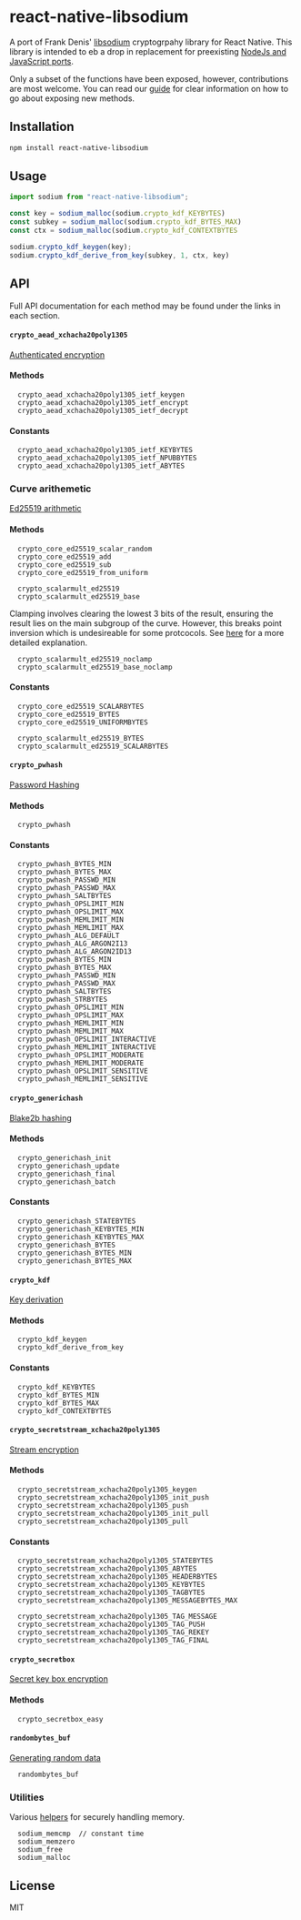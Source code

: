 # react-native-libsodium

A port of Frank Denis' [libsodium](https://libsodium.gitbook.io/doc/) cryptogrpahy library for React Native. This library is intended to eb a drop in replacement for preexisting [NodeJs and JavaScript ports](https://sodium-friends.github.io/docs/docs/getstarted). 

Only a subset of the functions have been exposed, however, contributions are most welcome. You can read our [guide](./CONTRIBUTING.md) for clear information on how to go about exposing new methods.

## Installation

```sh
npm install react-native-libsodium
```

## Usage

```js
import sodium from "react-native-libsodium";

const key = sodium_malloc(sodium.crypto_kdf_KEYBYTES)
const subkey = sodium_malloc(sodium.crypto_kdf_BYTES_MAX)
const ctx = sodium_malloc(sodium.crypto_kdf_CONTEXTBYTES

sodium.crypto_kdf_keygen(key);
sodium.crypto_kdf_derive_from_key(subkey, 1, ctx, key)
```

## API

Full API documentation for each method may be found under the links in each section.

#### `crypto_aead_xchacha20poly1305`

[Authenticated encryption](https://sodium-friends.github.io/docs/docs/aead)

#### Methods
```
  crypto_aead_xchacha20poly1305_ietf_keygen
  crypto_aead_xchacha20poly1305_ietf_encrypt
  crypto_aead_xchacha20poly1305_ietf_decrypt
```

#### Constants
```
  crypto_aead_xchacha20poly1305_ietf_KEYBYTES
  crypto_aead_xchacha20poly1305_ietf_NPUBBYTES
  crypto_aead_xchacha20poly1305_ietf_ABYTES
```

### Curve arithemetic

[Ed25519 arithmetic](https://sodium-friends.github.io/docs/docs/finitefieldarithmetic)

#### Methods
```
  crypto_core_ed25519_scalar_random
  crypto_core_ed25519_add
  crypto_core_ed25519_sub
  crypto_core_ed25519_from_uniform

  crypto_scalarmult_ed25519
  crypto_scalarmult_ed25519_base
```

Clamping involves clearing the lowest 3 bits of the result, ensuring the result lies on the main subgroup of the curve. However, this breaks point inversion which is undesireable for some protcocols. See [here](https://www.jcraige.com/an-explainer-on-ed25519-clamping) for a more detailed explanation.

```
  crypto_scalarmult_ed25519_noclamp
  crypto_scalarmult_ed25519_base_noclamp
```

#### Constants
```
  crypto_core_ed25519_SCALARBYTES
  crypto_core_ed25519_BYTES
  crypto_core_ed25519_UNIFORMBYTES

  crypto_scalarmult_ed25519_BYTES
  crypto_scalarmult_ed25519_SCALARBYTES
```

#### `crypto_pwhash`

[Password Hashing](https://sodium-friends.github.io/docs/docs/passwordhashing)

#### Methods
```
  crypto_pwhash
```

#### Constants
```
  crypto_pwhash_BYTES_MIN
  crypto_pwhash_BYTES_MAX
  crypto_pwhash_PASSWD_MIN
  crypto_pwhash_PASSWD_MAX
  crypto_pwhash_SALTBYTES
  crypto_pwhash_OPSLIMIT_MIN
  crypto_pwhash_OPSLIMIT_MAX
  crypto_pwhash_MEMLIMIT_MIN
  crypto_pwhash_MEMLIMIT_MAX
  crypto_pwhash_ALG_DEFAULT
  crypto_pwhash_ALG_ARGON2I13
  crypto_pwhash_ALG_ARGON2ID13
  crypto_pwhash_BYTES_MIN
  crypto_pwhash_BYTES_MAX
  crypto_pwhash_PASSWD_MIN
  crypto_pwhash_PASSWD_MAX
  crypto_pwhash_SALTBYTES
  crypto_pwhash_STRBYTES
  crypto_pwhash_OPSLIMIT_MIN
  crypto_pwhash_OPSLIMIT_MAX
  crypto_pwhash_MEMLIMIT_MIN
  crypto_pwhash_MEMLIMIT_MAX
  crypto_pwhash_OPSLIMIT_INTERACTIVE
  crypto_pwhash_MEMLIMIT_INTERACTIVE
  crypto_pwhash_OPSLIMIT_MODERATE
  crypto_pwhash_MEMLIMIT_MODERATE
  crypto_pwhash_OPSLIMIT_SENSITIVE
  crypto_pwhash_MEMLIMIT_SENSITIVE
```

#### `crypto_generichash`

[Blake2b hashing](https://sodium-friends.github.io/docs/docs/generichashing)

#### Methods
```
  crypto_generichash_init
  crypto_generichash_update
  crypto_generichash_final
  crypto_generichash_batch
```

#### Constants
```
  crypto_generichash_STATEBYTES
  crypto_generichash_KEYBYTES_MIN
  crypto_generichash_KEYBYTES_MAX
  crypto_generichash_BYTES
  crypto_generichash_BYTES_MIN
  crypto_generichash_BYTES_MAX
```

#### `crypto_kdf`

[Key derivation](https://sodium-friends.github.io/docs/docs/keyderivation)

#### Methods
```
  crypto_kdf_keygen
  crypto_kdf_derive_from_key
```

#### Constants
```
  crypto_kdf_KEYBYTES
  crypto_kdf_BYTES_MIN
  crypto_kdf_BYTES_MAX
  crypto_kdf_CONTEXTBYTES
```

#### `crypto_secretstream_xchacha20poly1305`

[Stream encryption](https://sodium-friends.github.io/docs/docs/streamencryption)

#### Methods
```
  crypto_secretstream_xchacha20poly1305_keygen
  crypto_secretstream_xchacha20poly1305_init_push
  crypto_secretstream_xchacha20poly1305_push
  crypto_secretstream_xchacha20poly1305_init_pull
  crypto_secretstream_xchacha20poly1305_pull
```

#### Constants
```
  crypto_secretstream_xchacha20poly1305_STATEBYTES
  crypto_secretstream_xchacha20poly1305_ABYTES
  crypto_secretstream_xchacha20poly1305_HEADERBYTES
  crypto_secretstream_xchacha20poly1305_KEYBYTES
  crypto_secretstream_xchacha20poly1305_TAGBYTES
  crypto_secretstream_xchacha20poly1305_MESSAGEBYTES_MAX

  crypto_secretstream_xchacha20poly1305_TAG_MESSAGE
  crypto_secretstream_xchacha20poly1305_TAG_PUSH
  crypto_secretstream_xchacha20poly1305_TAG_REKEY
  crypto_secretstream_xchacha20poly1305_TAG_FINAL
```

#### `crypto_secretbox`

[Secret key box encryption](https://sodium-friends.github.io/docs/docs/secretkeyboxencryption)

#### Methods
```
  crypto_secretbox_easy
```

#### `randombytes_buf`

[Generating random data](https://sodium-friends.github.io/docs/docs/generatingrandomdata)

```
  randombytes_buf
```

### Utilities

Various [helpers](https://sodium-friends.github.io/docs/docs/helpers) for securely handling memory.

```
  sodium_memcmp  // constant time
  sodium_memzero
  sodium_free
  sodium_malloc
```

## License

MIT
